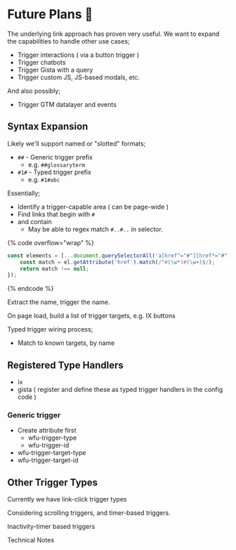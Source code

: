 # Future Plans 🧪

The underlying link approach has proven very useful. We want to expand the capabilities to handle other use cases;

* Trigger interactions ( via a button trigger )&#x20;
* Trigger chatbots
* Trigger Gista with a query&#x20;
* Trigger custom JS, JS-based modals, etc.&#x20;

And also possibly;&#x20;

* Trigger GTM datalayer and events &#x20;

## Syntax Expansion

Likely we'll support named or "slotted" formats;&#x20;

* `##` - Generic trigger prefix
  * e.g. `##glossaryterm`
* `#1#` - Typed trigger prefix
  * e.g. `#1#abc`

Essentially;

* Identify a trigger-capable area ( can be page-wide )
* Find links that begin with `#`
* and contain
  * May be able to regex match `#..#..` in selector.&#x20;

{% code overflow="wrap" %}
```javascript
const elements = [...document.querySelectorAll('a[href^="#"][href*="#"]:not([href="#"])')].filter(el => {
    const match = el.getAttribute('href').match(/^#(\w*)#(\w+)$/);
    return match !== null;
});
```
{% endcode %}

Extract the name, trigger the name.&#x20;

On page load, build a list of trigger targets, e.g. IX buttons

Typed trigger wiring process;

* Match to known targets, by name&#x20;

## Registered Type Handlers

* ix
* gista ( register and define these as typed trigger handlers in the config code )&#x20;

### Generic trigger

* Create attribute first&#x20;
  * wfu-trigger-type
  * wfu-trigger-id&#x20;
* wfu-trigger-target-type
* wfu-trigger-target-id

## Other Trigger Types

Currently we have link-click trigger types

Considering scrolling triggers, and timer-based triggers.&#x20;

Inactivity-timer based triggers&#x20;

Technical Notes



&#x20;
